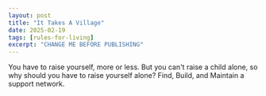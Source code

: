 ```yaml
---
layout: post
title: "It Takes A Village"
date: 2025-02-19
tags: [rules-for-living]
excerpt: "CHANGE ME BEFORE PUBLISHING"
---
```


You have to raise yourself, more or less. But you can't raise a child alone, so why should you have to raise yourself alone? Find, Build, and Maintain a support network.
